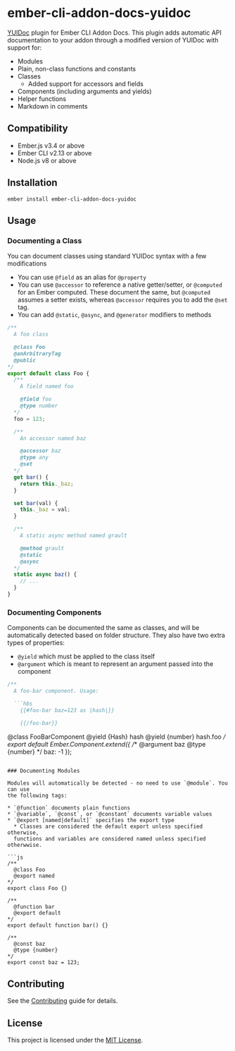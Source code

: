 ember-cli-addon-docs-yuidoc
==============================================================================

[YUIDoc](https://github.com/yui/yuidoc) plugin for Ember CLI Addon Docs. This
plugin adds automatic API documentation to your addon through a modified
version of YUIDoc with support for:

* Modules
* Plain, non-class functions and constants
* Classes
  * Added support for accessors and fields
* Components (including arguments and yields)
* Helper functions
* Markdown in comments


Compatibility
------------------------------------------------------------------------------

* Ember.js v3.4 or above
* Ember CLI v2.13 or above
* Node.js v8 or above


Installation
------------------------------------------------------------------------------

```
ember install ember-cli-addon-docs-yuidoc
```


Usage
------------------------------------------------------------------------------

### Documenting a Class

You can document classes using standard YUIDoc syntax with a few modifications

* You can use `@field` as an alias for `@property`
* You can use `@accessor` to reference a native getter/setter, or `@computed`
for an Ember computed. These document the same, but `@computed` assumes a
setter exists, whereas `@accessor` requires you to add the `@set` tag.
* You can add `@static`, `@async`, and `@generator` modifiers to methods

```js
/**
  A foo class

  @class Foo
  @anArbitraryTag
  @public
*/
export default class Foo {
  /**
    A field named foo

    @field foo
    @type number
  */
  foo = 123;

  /**
    An accessor named baz

    @accessor baz
    @type any
    @set
  */
  get bar() {
    return this._baz;
  }

  set bar(val) {
    this._baz = val;
  }

  /**
    A static async method named grault

    @method grault
    @static
    @async
  */
  static async baz() {
    // ...
  }
}
```

### Documenting Components

Components can be documented the same as classes, and will be automatically
detected based on folder structure. They also have two extra types of
properties:

* `@yield` which must be applied to the class itself
* `@argument` which is meant to represent an argument passed into the
component

```js
/**
  A foo-bar component. Usage:

  ```hbs
    {{#foo-bar baz=123 as |hash|}}

    {{/foo-bar}}
  ```

  @class FooBarComponent
  @yield {Hash} hash
  @yield {number} hash.foo
*/
export default Ember.Component.extend({
  /**
    @argument baz
    @type {number}
  */
  baz: -1
});
```

### Documenting Modules

Modules will automatically be detected - no need to use `@module`. You can use
the following tags:

* `@function` documents plain functions
* `@variable`, `@const`, or `@constant` documents variable values
* `@export [named|default]` specifies the export type
  * Classes are considered the default export unless specified otherwise,
  functions and variables are considered named unless specified otherwwise.

```js
/**
  @class Foo
  @export named
*/
export class Foo {}

/**
  @function bar
  @export default
*/
export default function bar() {}

/**
  @const baz
  @type {number}
*/
export const baz = 123;
```

Contributing
------------------------------------------------------------------------------

See the [Contributing](CONTRIBUTING.md) guide for details.


License
------------------------------------------------------------------------------

This project is licensed under the [MIT License](LICENSE.md).
